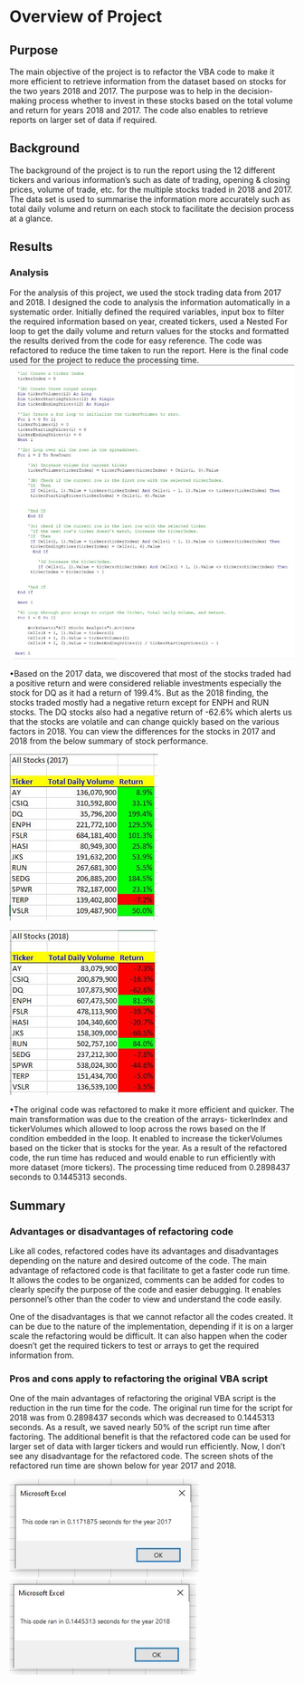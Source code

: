 # Overview of Project

## Purpose
The main objective of the project is to refactor the VBA code to make it more efficient to retrieve information from the dataset based on stocks for the two years 2018 and 2017. The purpose was to help in the decision-making process whether to invest in these stocks based on the total volume and return for years 2018 and 2017. The code also enables to retrieve reports on larger set of data if required.

## Background
The background of the project is to run the report using the 12 different tickers and various information’s such as date of trading, opening & closing prices, volume of trade, etc. for the multiple stocks traded in 2018 and 2017. The data set is used to summarise the information more accurately such as total daily volume and return on each stock to facilitate the decision process at a glance.


## Results

### Analysis

For the analysis of this project, we used the stock trading data from 2017 and 2018.  I designed the code to analysis the information automatically in a systematic order. Initially defined the required variables, input box to filter the required information based on year, created tickers, used a Nested For loop to get the daily volume and return values for the stocks and formatted the results derived from the code for easy reference. The code was refactored to reduce the time taken to run the report. Here is the final code used for the project to reduce the processing time.
![This is an image](https://github.com/Josna-Aykkara/Stock-analysis./blob/main/Resources/Code%20used.JPG)

 

•Based on the 2017 data, we discovered that most of the stocks traded had a positive return and were considered reliable investments especially the stock for DQ as it had a return of 199.4%. But as the 2018 finding, the stocks traded mostly had a negative return except for ENPH and RUN stocks. The DQ stocks also had a negative return of -62.6% which alerts us that the stocks are volatile and can change quickly based on the various factors in 2018. You can view the differences for the stocks in 2017 and 2018 from the below summary of stock performance.

![This is an image](https://github.com/Josna-Aykkara/Stock-analysis./blob/main/Resources/Performance%20of%20stock%20in%202017.JPG)

![This is an image](https://github.com/Josna-Aykkara/Stock-analysis./blob/main/Resources/Performance%20of%20stock%20in%202018.JPG)

 
 
•The original code was refactored to make it more efficient and quicker. The main transformation was due to the creation of the arrays- tickerIndex and tickerVolumes which allowed to loop across the rows based on the If condition embedded in the loop. It enabled to increase the tickerVolumes based on the ticker that is stocks for the year. As a result of the refactored code, the run time has reduced and would enable to run efficiently with more dataset (more tickers). The processing time reduced from 0.2898437 seconds to 0.1445313 seconds. 

 ## Summary
 
### Advantages or disadvantages of refactoring code
Like all codes, refactored codes have its advantages and disadvantages depending on the nature and desired outcome of the code. The main advantage of refactored code is that facilitate to get a faster code run time. It allows the codes to be organized, comments can be added for codes to clearly specify the purpose of the code and easier debugging. It enables personnel’s other than the coder to view and understand the code easily.

One of the disadvantages is that we cannot refactor all the codes created. It can be due to the nature of the implementation, depending if it is on a larger scale the refactoring would be difficult. It can also happen when the coder doesn’t get the required tickers to test or arrays to get the required information from.

### Pros and cons apply to refactoring the original VBA script
One of the main advantages of refactoring the original VBA script is the reduction in the run time for the code. The original run time for the script for 2018 was from 0.2898437 seconds which was decreased to 0.1445313 seconds. As a result, we saved nearly 50% of the script run time after factoring. The additional benefit is that the refactored code can be used for larger set of data with larger tickers and would run efficiently. Now, I don’t see any disadvantage for the refactored code.
The screen shots of the refactored run time are shown below for year 2017 and 2018.
 
 ![This is an image](https://github.com/Josna-Aykkara/Stock-analysis./blob/main/VBA_Challenge_2017(latest).JPG)
 ![This is an image](https://github.com/Josna-Aykkara/Stock-analysis./blob/main/VBA_Challenge_2018(latest).JPG)
 
